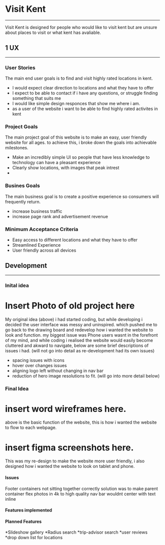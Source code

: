 # Visit Kent

---

Visit Kent is designed for people who would like to visit kent but are unsure about places to visit or what kent has avaliable.

## 1 UX

---

### User Stories

The main end user goals is to find and visit highly rated locations in kent.

- I would expect clear direction to locations and what they have to offer
- I expect to be able to contact if i have any questions, or struggle finding something that suits me
- I would like simple design responces that show me where i am.
- as a user of the website i want to be able to find highly rated activites in kent

### Project Goals

The main project goal of this website is to make an easy, user friendly website for all ages. to achieve this, i broke down the goals into achievable milestones.

- Make an incredibly simple UI so people that have less knowledge to technology can have a pleasant experience
- Clearly show locations, with images that peak intrest
-

### Busines Goals

The main business goal is to create a positive experience so consumers will frequently return.

- increase business traffic
- increase page rank and advertisement revenue

### Minimum Acceptance Criteria

- Easy access to different locations and what they have to offer
- Streamlined Experience
- User friendly across all devices

## Development

---

### Inital idea

# Insert Photo of old project here

My original idea (above) i had started coding, but while developing i decided the user interface was messy and uninspired. which pushed me to go back to the drawing board and redevelop how i wanted the website to look and function. my biggest issue was Phone users wasnt in the forefront of my mind, and while coding i realised the website would easily become cluttered and akward to navigate, below are some brief descriptions of issues i had. (will not go into detail as re-development had its own issues)

- spacing issues with icons
- hover over changes issues
- aligning logo left without changing in nav bar
- reduction of hero image resolutions to fit. (will go into more detail below)

### Final Idea

# insert word wireframes here.

above is the basic function of the website, this is how i wanted the website to flow to each webpage.

# insert figma screenshots here.

This was my re-design to make the website more user friendly, i also designed how i wanted the website to look on tablet and phone.

#### Issues

Footer containers not sitting together correctly solution was to make parent container flex
photos in 4k to high quality
nav bar wouldnt center with text inline

#### Features implemented

#### Planned Features

*Slideshow gallery
*Radius search
*trip-advisor search
*user reviews
\*drop down list for locations
